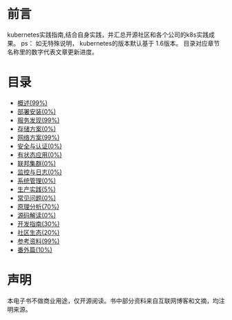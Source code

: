 #  前言
kubernetes实践指南,结合自身实践，并汇总开源社区和各个公司的k8s实践成果。
ps： 如无特殊说明， kubernetes的版本默认基于 1.6版本。  目录对应章节名称里的数字代表文章更新进度。 

#  目录
- [概述(99%)](概述.md)
- [部署安装(0%)](部署安装.md)
- [服务发现(99%)](服务发现.md)
- [存储方案(0%)](存储方案.md)
- [网络方案(99%)](网络方案.md)
- [安全与认证(0%)](安全与认证.md)
- [有状态应用(0%)](有状态应用.md)
- [联邦集群(0%)](联邦集群.md)
- [监控与日志(0%)](监控与日志.md)
- [系统管理(0%)](系统管理.md)
- [生产实践(5%)](生产实践.md)
- [常见问题(0%)](常见问题.md)
- [原理分析(70%)](原理分析.md)
- [源码解读(0%)](源码解读.md)
- [开发指南(30%)](开发指南.md)
- [社区生态(20%)](社区生态.md)
- [参考资料(99%)](参考资料.md)
- [番外篇(10%)](翻外篇.md)
#  声明
本电子书不做商业用途，仅开源阅读。书中部分资料来自互联网博客和文摘，均注明来源。
